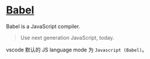 # [Babel](https://babeljs.io/)

Babel is a JavaScript compiler.

> Use next generation JavaScript, today.

vscode 默认的 JS language mode 为 `Javascript (Babel)`。

